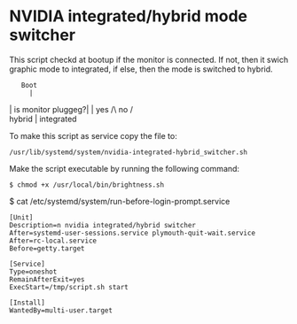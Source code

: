 # NVIDIA integrated/hybrid mode switcher

This script checkd at bootup if the monitor is connected.
If not, then it swich graphic mode to integrated, if else, then the mode is switched to hybrid.


       Boot
         |
| is monitor pluggeg?|
         |
     yes /\ no
        /  \
  hybrid | integrated 


To make this script as service copy the file to:
```
/usr/lib/systemd/system/nvidia-integrated-hybrid_switcher.sh
```

Make the script executable by running the following command:
```
$ chmod +x /usr/local/bin/brightness.sh
```

$ cat /etc/systemd/system/run-before-login-prompt.service
```
[Unit]
Description=n nvidia integrated/hybrid switcher
After=systemd-user-sessions.service plymouth-quit-wait.service
After=rc-local.service
Before=getty.target

[Service]
Type=oneshot
RemainAfterExit=yes
ExecStart=/tmp/script.sh start

[Install]
WantedBy=multi-user.target
```
